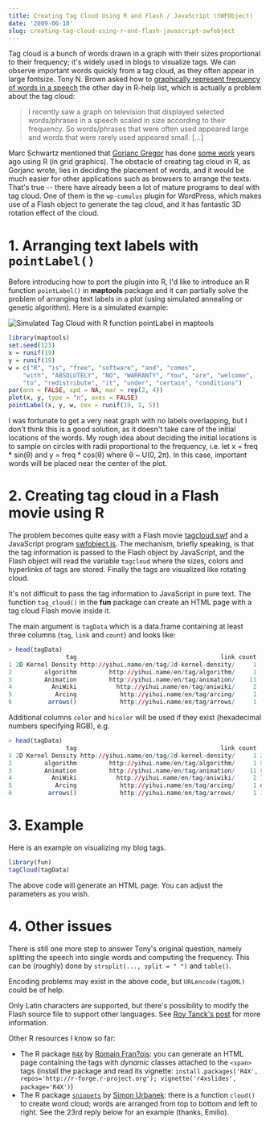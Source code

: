 ```yaml
---
title: Creating Tag Cloud Using R and Flash / JavaScript (SWFObject)
date: '2009-06-10'
slug: creating-tag-cloud-using-r-and-flash-javascript-swfobject
---
```


Tag cloud is a bunch of words drawn in a graph with their sizes proportional to their frequency; it's widely used in blogs to visualize tags. We can observe important words quickly from a tag cloud, as they often appear in large fontsize. Tony N. Brown asked how to [graphically represent frequency of words in a speech](https://stat.ethz.ch/pipermail/r-help/2009-June/200645.html) the other day in R-help list, which is actually a problem about the tag cloud:

> I recently saw a graph on television that displayed selected words/phrases in a speech scaled in size according to their frequency. So words/phrases that were often used appeared large and words that were rarely used appeared small. [...]


Marc Schwartz mentioned that [Gorjanc Gregor](http://ggorjan.blogspot.com/) has done [some work](http://www.bfro.uni-lj.si/MR/ggorjan/software/R/index.html#tagCloud) years ago using R (in grid graphics). The obstacle of creating tag cloud in R, as Gorjanc wrote, lies in deciding the placement of words, and it would be much easier for other applications such as browsers to arrange the texts. That's true -- there have already been a lot of mature programs to deal with tag cloud. One of them is the `wp-cumulus` plugin for WordPress, which makes use of a Flash object to generate the tag cloud, and it has fantastic 3D rotation effect of the cloud.


# 1. Arranging text labels with `pointLabel()`

Before introducing how to port the plugin into R, I'd like to introduce an R function `pointLabel()` in **maptools** package and it can partially solve the problem of arranging text labels in a plot (using simulated annealing or genetic algorithm). Here is a simulated example:

![Simulated Tag Cloud with R function pointLabel in maptools](http://i.imgur.com/dnWDx.png)

```r 
library(maptools)
set.seed(123)
x = runif(19)
y = runif(19)
w = c("R", "is", "free", "software", "and", "comes",
    "with", "ABSOLUTELY", "NO", "WARRANTY", "You", "are", "welcome",
    "to", "redistribute", "it", "under", "certain", "conditions")
par(ann = FALSE, xpd = NA, mar = rep(2, 4))
plot(x, y, type = "n", axes = FALSE)
pointLabel(x, y, w, cex = runif(19, 1, 5))
```

I was fortunate to get a very neat graph with no labels overlapping, but I don't think this is a good solution, as it doesn't take care of the initial locations of the words. My rough idea about deciding the initial locations is to sample on circles with radii proportional to the frequency, i.e. let x = freq * sin(&theta;) and y = freq * cos(&theta;) where &theta; ~ U(0, 2&pi;). In this case, important words will be placed near the center of the plot.

# 2. Creating tag cloud in a Flash movie using R

The problem becomes quite easy with a Flash movie [tagcloud.swf](http://www.roytanck.com/2008/05/19/how-to-repurpose-my-tag-cloud-flash-movie/) and a JavaScript program [swfobject.js](http://blog.deconcept.com/swfobject/). The mechanism, briefly speaking, is that the tag information is passed to the Flash object by JavaScript, and the Flash object will read the variable `tagcloud` where the sizes, colors and hyperlinks of tags are stored. Finally the tags are visualized like rotating cloud.

It's not difficult to pass the tag information to JavaScript in pure text. The function `tag_cloud()` in the **fun** package can create an HTML page with a tag cloud Flash movie inside it.

The main argument is `tagData` which is a data.frame containing at least three columns (`tag`, `link` and `count`) and looks like:

```r 
> head(tagData)
                tag                                        link count
1 2D Kernel Density http://yihui.name/en/tag/2d-kernel-density/     1
2         algorithm         http://yihui.name/en/tag/algorithm/     1
3         Animation         http://yihui.name/en/tag/animation/    11
4           AniWiki           http://yihui.name/en/tag/aniwiki/     2
5            Arcing            http://yihui.name/en/tag/arcing/     1
6          arrows()            http://yihui.name/en/tag/arrows/     1
```

Additional columns `color` and `hicolor` will be used if they exist (hexadecimal numbers specifying RGB), e.g.

```r 
> head(tagData)
                tag                                        link count  color hicolor
1 2D Kernel Density http://yihui.name/en/tag/2d-kernel-density/     1 2163bb  f0763d
2         algorithm         http://yihui.name/en/tag/algorithm/     1 9f0f38  d825b1
3         Animation         http://yihui.name/en/tag/animation/    11 800130  5b8d6a
4           AniWiki           http://yihui.name/en/tag/aniwiki/     2 7ce1df  6607b0
5            Arcing            http://yihui.name/en/tag/arcing/     1 df4e4a  f5cdf2
6          arrows()            http://yihui.name/en/tag/arrows/     1 31f5fb  19d50d
```

# 3. Example

Here is an example on visualizing my blog tags.

```r 
library(fun)
tagCloud(tagData)
```

The above code will generate an HTML page. You can adjust the parameters as you wish.

# 4. Other issues

There is still one more step to answer Tony's original question, namely splitting the speech into single words and computing the frequency. This can be (roughly) done by `strsplit(..., split = " ")` and `table()`.

Encoding problems may exist in the above code, but `URLencode(tagXML)` could be of help.

Only Latin characters are supported, but there's possibility to modify the Flash source file to support other languages. See [Roy Tanck's post](http://www.roytanck.com/2008/03/15/wp-cumulus-released/) for more information.

Other R resources I know so far:

- The R package [`R4X`](http://r-forge.r-project.org/projects/r4x/) by [Romain Fran?ois](http://romainfrancois.blog.free.fr): you can generate an HTML page containing the tags with _dynamic_ classes attached to the `<span>` tags (install the package and read its vignette: `install.packages('R4X', repos='http://r-forge.r-project.org'); vignette('r4xslides', package='R4X')`)
- The R package [`snippets`](http://www.rforge.net/snippets/) by [Simon Urbanek](http://simon.urbanek.info/): there is a function `cloud()` to create word cloud; words are arranged from top to bottom and left to right. See the 23rd reply below for an example (thanks, Emilio).

